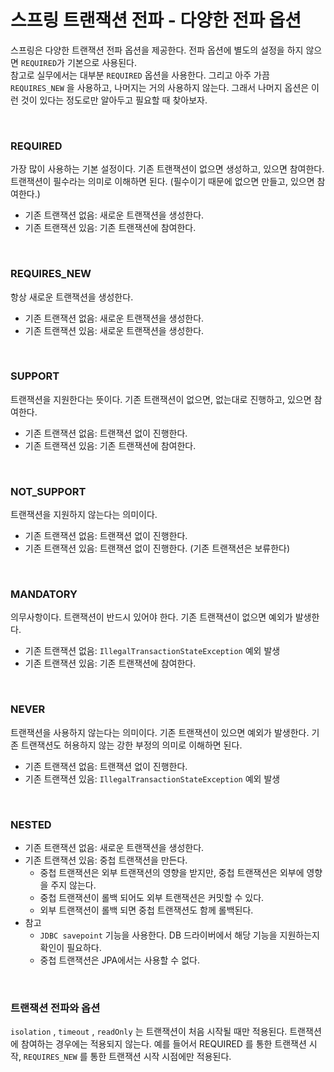 # 스프링 트랜잭션 전파 - 다양한 전파 옵션

스프링은 다양한 트랜잭션 전파 옵션을 제공한다. 전파 옵션에 별도의 설정을 하지 않으면 ```REQUIRED```가 기본으로 사용된다.<br>
참고로 실무에서는 대부분 ```REQUIRED``` 옵션을 사용한다. 그리고 아주 가끔 ```REQUIRES_NEW``` 을 사용하고, 나머지는 거의 사용하지 않는다.
그래서 나머지 옵션은 이런 것이 있다는 정도로만 알아두고 필요할 때 찾아보자.

<br>

### REQUIRED
가장 많이 사용하는 기본 설정이다. 기존 트랜잭션이 없으면 생성하고, 있으면 참여한다.<br>
트랜잭션이 필수라는 의미로 이해하면 된다. (필수이기 때문에 없으면 만들고, 있으면 참여한다.)

* 기존 트랜잭션 없음: 새로운 트랜잭션을 생성한다.
* 기존 트랜잭션 있음: 기존 트랜잭션에 참여한다.

<br>

### REQUIRES_NEW
항상 새로운 트랜잭션을 생성한다.
* 기존 트랜잭션 없음: 새로운 트랜잭션을 생성한다.
* 기존 트랜잭션 있음: 새로운 트랜잭션을 생성한다.

<br>

### SUPPORT
트랜잭션을 지원한다는 뜻이다. 기존 트랜잭션이 없으면, 없는대로 진행하고, 있으면 참여한다.
* 기존 트랜잭션 없음: 트랜잭션 없이 진행한다.
* 기존 트랜잭션 있음: 기존 트랜잭션에 참여한다.

<br>

### NOT_SUPPORT
트랜잭션을 지원하지 않는다는 의미이다.
* 기존 트랜잭션 없음: 트랜잭션 없이 진행한다.
* 기존 트랜잭션 있음: 트랜잭션 없이 진행한다. (기존 트랜잭션은 보류한다)

<br>

### MANDATORY
의무사항이다. 트랜잭션이 반드시 있어야 한다. 기존 트랜잭션이 없으면 예외가 발생한다.
* 기존 트랜잭션 없음: ```IllegalTransactionStateException``` 예외 발생
* 기존 트랜잭션 있음: 기존 트랜잭션에 참여한다.

<br>

### NEVER
트랜잭션을 사용하지 않는다는 의미이다. 기존 트랜잭션이 있으면 예외가 발생한다. 기존 트랜잭션도 허용하지 않는 강한 부정의 의미로 이해하면 된다.
* 기존 트랜잭션 없음: 트랜잭션 없이 진행한다.
* 기존 트랜잭션 있음: ```IllegalTransactionStateException``` 예외 발생

<br>

### NESTED
* 기존 트랜잭션 없음: 새로운 트랜잭션을 생성한다.
* 기존 트랜잭션 있음: 중첩 트랜잭션을 만든다.
  * 중첩 트랜잭션은 외부 트랜잭션의 영향을 받지만, 중첩 트랜잭션은 외부에 영향을 주지 않는다.
  * 중첩 트랜잭션이 롤백 되어도 외부 트랜잭션은 커밋할 수 있다.
  * 외부 트랜잭션이 롤백 되면 중첩 트랜잭션도 함께 롤백된다.
* 참고
  * ```JDBC savepoint``` 기능을 사용한다. DB 드라이버에서 해당 기능을 지원하는지 확인이 필요하다.
  * 중첩 트랜잭션은 JPA에서는 사용할 수 없다.
  
<br>  

### 트랜잭션 전파와 옵션
```isolation``` , ```timeout``` , ```readOnly``` 는 트랜잭션이 처음 시작될 때만 적용된다. 트랜잭션에 참여하는 경우에는 적용되지 않는다.
예를 들어서 REQUIRED 를 통한 트랜잭션 시작, ```REQUIRES_NEW``` 를 통한 트랜잭션 시작 시점에만 적용된다.